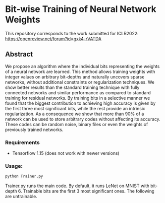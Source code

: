 # Bit-wise Training of Neural Network Weights
This repository corresponds to the work submitted for ICLR2022: https://openreview.net/forum?id=gxk4-rVATDA



## Abstract

We propose an algorithm where the individual bits representing the weights of a neural network are learned. 
This method allows training weights with integer values on arbitrary bit-depths and naturally uncovers sparse 
networks, without additional constraints or regularization techniques. We show better results than the standard 
training technique with fully connected networks and similar performance as compared to standard training for 
residual networks. By training bits in a selective manner we found that the biggest contribution to achieving 
high accuracy is given by the first three most significant bits, while the rest provide an intrinsic 
regularization. As a consequence we show that more than 90% of a network can be used to store arbitrary codes 
without affecting its accuracy. These codes can be random noise, binary files or even the weights of 
previously trained networks.




### Requirements
- Tensorflow 1.15 (does not work with newer versions)


### Usage:

```markdown
python Trainer.py
```

Trainer.py runs the main code. By default, it runs LeNet on MNIST with bit-depth 6. 
Trainable bits are the first 3 most significant ones. The following are untrainable.


